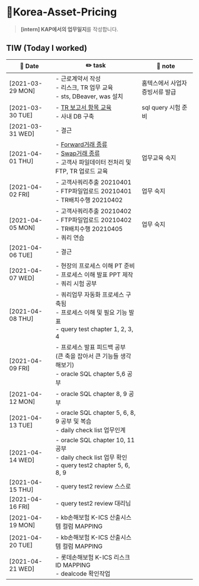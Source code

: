 # 👔Korea-Asset-Pricing
> **[intern] KAP에서의 업무일지**를 작성합니다.

## TIW (Today I worked)

| :calendar: Date                                               | :pencil2: task          | 📑 note        |
| ------------------------------------------------------------  | --------------------------- | ----------------------- |
| [2021-03-29 MON]​ | - 근로계약서 작성 <br />- 리스크, TR 업무 교육 <br />- sts, DBeaver, was 설치         |홈텍스에서 사업자증빙서류 발급
| [2021-03-30 TUE]​ | - [TR 보고서 항목 교육](https://seulhee030.tistory.com/37) <br />- 사내 DB 구축        |sql query 시험 준비
| [2021-03-31 WED]​ | - 결근       |
| [2021-04-01 THU]​ | - [Forward거래 종류](https://seulhee030.tistory.com/41) <br />- [Swap거래 종류](https://seulhee030.tistory.com/42)<br />- 고객사 파일데이터 전처리 및 FTP, TR 업로드 교육       |업무교육 숙지
| [2021-04-02 FRI]​ | - 고객사쿼리추출 20210401 <br />- FTP파일업로드 20210401  <br />- TR배치수행 20210402       |업무 숙지
| [2021-04-05 MON]​ | - 고객사쿼리추출 20210402 <br />- FTP파일업로드 20210402   <br />- TR배치수행 20210405 <br />- 쿼리 연습        |업무 숙지
| [2021-04-06 TUE]​ | - 결근       |
| [2021-04-07 WED]​ | - 현장의 프로세스 이해 PT 준비 <br />- 프로세스 이해 발표 PPT 제작 <br />- 쿼리 시험 공부       |
| [2021-04-08 THU]​ | - 쿼리업무 자동화 프로세스 구축됨 <br />- 프로세스 이해 및 필요 기능 발표 <br />- query test chapter 1, 2, 3, 4       |
| [2021-04-09 FRI]​ | - 프로세스 발표 피드백 공부 <br />(큰 축을 잡아서 큰 기능들 생각해보기) <br />- oracle SQL chapter 5,6 공부       |
| [2021-04-12 MON]​ | - oracle SQL chapter 8, 9 공부       |
| [2021-04-13 TUE]​ | - oracle SQL chapter 5, 6, 8, 9 공부 및 복습 <br />- daily check list 업무인계       |
| [2021-04-14 WED]​ | - oracle SQL chapter 10, 11 공부 <br />- daily check list 업무 확인 <br />- query test2 chapter 5, 6, 8, 9    |
| [2021-04-15 THU]​ | - query test2 review 스스로    |
| [2021-04-16 FRI]​ | - query test2 review 대리님    |
| [2021-04-19 MON]​ | - kb손해보험 K-ICS 산출시스템 컬럼 MAPPING    |
| [2021-04-20 TUE]​ | - kb손해보험 K-ICS 산출시스템 컬럼 MAPPING    |
| [2021-04-21 WED]​ | - 롯데손해보험 K-ICS 리스크ID MAPPING  <br />- dealcode 확인작업   |

